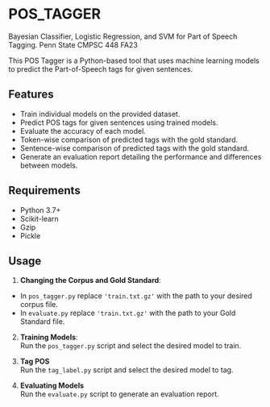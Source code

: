 # POS_TAGGER
Bayesian Classifier, Logistic Regression, and SVM for Part of Speech Tagging. Penn State CMPSC 448 FA23

This POS Tagger is a Python-based tool that uses machine learning models to predict the Part-of-Speech tags for given sentences.

## Features

- Train individual models on the provided dataset.
- Predict POS tags for given sentences using trained models.
- Evaluate the accuracy of each model.
- Token-wise comparison of predicted tags with the gold standard.
- Sentence-wise comparison of predicted tags with the gold standard.
- Generate an evaluation report detailing the performance and differences between models.

## Requirements

- Python 3.7+
- Scikit-learn
- Gzip
- Pickle

## Usage

1. **Changing the Corpus and Gold Standard**:  
- In `pos_tagger.py` replace `'train.txt.gz'` with the path to your desired corpus file.
- In `evaluate.py` replace `'train.txt.gz'` with the path to your Gold Standard file.

2. **Training Models**:  
Run the `pos_tagger.py` script and select the desired model to train.

3. **Tag POS**  
Run the `tag_label.py` script and select the desired model to tag.

4. **Evaluating Models**  
Run the `evaluate.py` script to generate an evaluation report.
